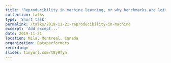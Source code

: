 ```yaml
---
title: "Reproducibility in machine learning, or why benchmarks are lotteries"
collection: talks
type: 'Short talk'
permalink: /talks/2019-11-21-reproducibility-in-machine
excerpt: 'Add except...'
date: 2019-11-21
location: Mila, Montreal, Canada
organization: Dataperformers
recording: 
slides: tinyurl.com/t8y9fyn
---
```



